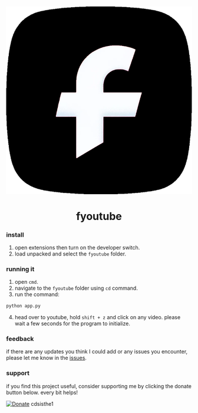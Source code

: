 
<p align="center">
  <img src="fyoutube.png" alt="fYouTube logo">
  <h1 align="center">fyoutube</h1>
</p>

### install

1. open extensions then turn on the developer switch.
2. load unpacked and select the `fyoutube` folder.

### running it

1. open `cmd`.
2. navigate to the `fyoutube` folder using `cd` command.
3. run the command: 
```bash
python app.py
```
4. head over to youtube, hold `shift + z` and click on any video. please wait a few seconds for the program to initialize.

### feedback

if there are any updates you think I could add or any issues you encounter, please let me know in the [issues](https://github.com/cdsisthe1/fyoutube/issues).

### support

if you find this project useful, consider supporting me by clicking the donate button below. every bit helps!

[![Donate](https://img.shields.io/badge/Donate-PayPal-green.svg)](https://www.paypal.com/donate/?hosted_button_id=R92KGPYHPE3JY)
cdsisthe1


